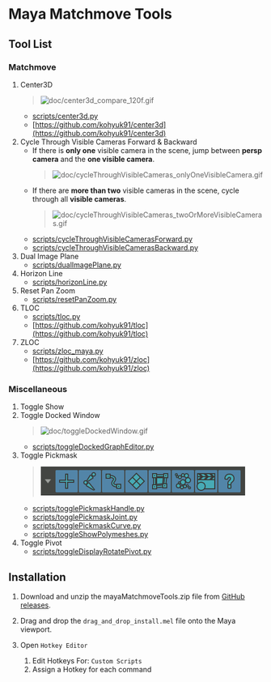 # Maya Matchmove Tools

## Tool List
### Matchmove
1. Center3D
    > ![doc/center3d_compare_120f.gif](doc/center3d_compare_120f.gif)<br>
    - [scripts/center3d.py](scripts/center3d.py)
    - [https://github.com/kohyuk91/center3d](https://github.com/kohyuk91/center3d)
1. Cycle Through Visible Cameras Forward & Backward
    - If there is **only one** visible camera in the scene, jump between **persp camera** and the **one visible camera**.
        > ![doc/cycleThroughVisibleCameras_onlyOneVisibleCamera.gif](doc/cycleThroughVisibleCameras_onlyOneVisibleCamera.gif)<br>
    - If there are **more than two** visible cameras in the scene, cycle through all **visible cameras**.
      > ![doc/cycleThroughVisibleCameras_twoOrMoreVisibleCameras.gif](doc/cycleThroughVisibleCameras_twoOrMoreVisibleCameras.gif)<br>
    - [scripts/cycleThroughVisibleCamerasForward.py](scripts/cycleThroughVisibleCamerasForward.py)
    - [scripts/cycleThroughVisibleCamerasBackward.py](scripts/cycleThroughVisibleCamerasBackward.py)
1. Dual Image Plane
    - [scripts/dualImagePlane.py](scripts/dualImagePlane.py)
1. Horizon Line
    - [scripts/horizonLine.py](scripts/horizonLine.py)
1. Reset Pan Zoom
    - [scripts/resetPanZoom.py](scripts/resetPanZoom.py)
1. TLOC
    - [scripts/tloc.py](scripts/tloc.py)
    - [https://github.com/kohyuk91/tloc](https://github.com/kohyuk91/tloc)
1. ZLOC
    - [scripts/zloc_maya.py](scripts/zloc_maya.py)
    - [https://github.com/kohyuk91/zloc](https://github.com/kohyuk91/zloc)

### Miscellaneous
1. Toggle Show
1. Toggle Docked Window
    > ![doc/toggleDockedWindow.gif](doc/toggleDockedWindow.gif)<br>
    - [scripts/toggleDockedGraphEditor.py](scripts/toggleDockedGraphEditor.py)
1. Toggle Pickmask
    > ![doc/togglePickmask.gif](doc/togglePickmask.gif)<br>
    - [scripts/togglePickmaskHandle.py](scripts/togglePickmaskHandle.py)
    - [scripts/togglePickmaskJoint.py](scripts/togglePickmaskJoint.py)
    - [scripts/togglePickmaskCurve.py](scripts/togglePickmaskCurve.py)
    - [scripts/toggleShowPolymeshes.py](scripts/toggleShowPolymeshes.py)
1. Toggle Pivot
    - [scripts/toggleDisplayRotatePivot.py](scripts/toggleDisplayRotatePivot.py)

## Installation
1. Download and unzip the mayaMatchmoveTools.zip file from [GitHub releases](https://github.com/kohyuk91/mayaMatchmoveTools/releases).

1. Drag and drop the `drag_and_drop_install.mel` file onto the Maya viewport.

1. Open `Hotkey Editor`
    1. Edit Hotkeys For: `Custom Scripts`
    1. Assign a Hotkey for each command
